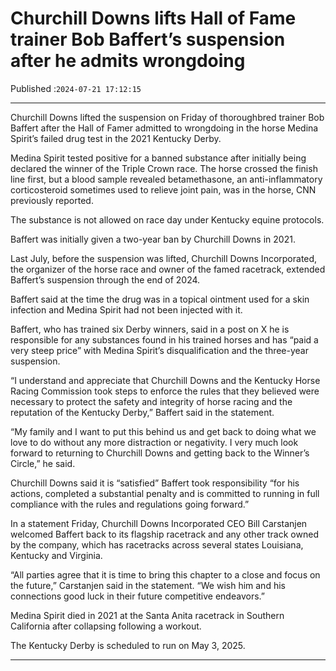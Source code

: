 # Churchill Downs lifts Hall of Fame trainer Bob Baffert’s suspension after he admits wrongdoing

Published :`2024-07-21 17:12:15`

---

Churchill Downs lifted the suspension on Friday of thoroughbred trainer Bob Baffert after the Hall of Famer admitted to wrongdoing in the horse Medina Spirit’s failed drug test in the 2021 Kentucky Derby.

Medina Spirit tested positive for a banned substance after initially being declared the winner of the Triple Crown race. The horse crossed the finish line first, but a blood sample revealed betamethasone, an anti-inflammatory corticosteroid sometimes used to relieve joint pain, was in the horse, CNN previously reported.

The substance is not allowed on race day under Kentucky equine protocols.

Baffert was initially given a two-year ban by Churchill Downs in 2021.

Last July, before the suspension was lifted, Churchill Downs Incorporated, the organizer of the horse race and owner of the famed racetrack, extended Baffert’s suspension through the end of 2024.

Baffert said at the time the drug was in a topical ointment used for a skin infection and Medina Spirit had not been injected with it.

Baffert, who has trained six Derby winners, said in a post on X he is responsible for any substances found in his trained horses and has “paid a very steep price” with Medina Spirit’s disqualification and the three-year suspension.

“I understand and appreciate that Churchill Downs and the Kentucky Horse Racing Commission took steps to enforce the rules that they believed were necessary to protect the safety and integrity of horse racing and the reputation of the Kentucky Derby,” Baffert said in the statement.

“My family and I want to put this behind us and get back to doing what we love to do without any more distraction or negativity. I very much look forward to returning to Churchill Downs and getting back to the Winner’s Circle,” he said.

Churchill Downs said it is “satisfied” Baffert took responsibility “for his actions, completed a substantial penalty and is committed to running in full compliance with the rules and regulations going forward.”

In a statement Friday, Churchill Downs Incorporated CEO Bill Carstanjen welcomed Baffert back to its flagship racetrack and any other track owned by the company, which has racetracks across several states Louisiana, Kentucky and Virginia.

“All parties agree that it is time to bring this chapter to a close and focus on the future,” Carstanjen said in the statement. “We wish him and his connections good luck in their future competitive endeavors.”

Medina Spirit died in 2021 at the Santa Anita racetrack in Southern California after collapsing following a workout.

The Kentucky Derby is scheduled to run on May 3, 2025.

---

